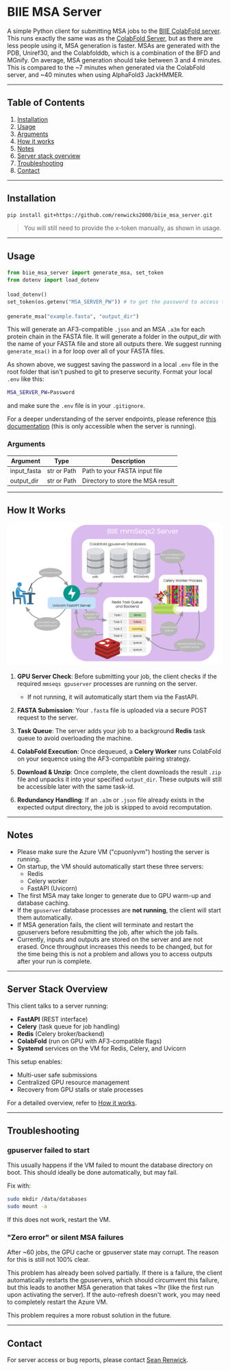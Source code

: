 # BIIE MSA Server

A simple Python client for submitting MSA jobs to the [BIIE ColabFold server](https://github.com/renwicks2000/mmseqs_server/tree/master). This runs exactly the same was as the [ColabFold Server](https://github.com/sokrypton/ColabFold), but as there are less people using it, MSA generation is faster. MSAs are generated with the PDB, Uniref30, and the Colabfolddb, which is a combination of the BFD and MGnify. On average, MSA generation should take between 3 and 4 minutes. This is compared to the ~7 minutes when generated via the ColabFold server, and ~40 minutes when using AlphaFold3 JackHMMER.

---
## Table of Contents
1. [Installation](#installation)
2. [Usage](#usage)
3. [Arguments](#arguments)
4. [How it works](#how-it-works)
5. [Notes](#notes)
6. [Server stack overview](#server-stack-overview)
7. [Troubleshooting](#troubleshooting)
8. [Contact](#contact)


---

## Installation

```bash
pip install git+https://github.com/renwicks2000/biie_msa_server.git
```

> You will still need to provide the x-token manually, as shown in usage.

---

## Usage

```python
from biie_msa_server import generate_msa, set_token
from dotenv import load_dotenv

load_dotenv()
set_token(os.getenv("MSA_SERVER_PW")) # to get the password to access the server, please contact sean.renwick@immune.engineering

generate_msa("example.fasta", "output_dir")
```

This will generate an AF3-compatible `.json` and an MSA `.a3m` for each protein chain in the FASTA file. It will generate a folder in the output_dir with the name of your FASTA file and store all outputs there. We suggest running `generate_msa()` in a for loop over all of your FASTA files. 

As shown above, we suggest saving the password in a local `.env` file in the root folder that isn't pushed to git to preserve security. Format your local `.env` like this:

```bash
MSA_SERVER_PW=Password
```
and make sure the `.env` file is in your `.gitignore`.

For a deeper understanding of the server endpoints, please reference [this documentation](http://172.184.108.178:8000/docs#/) (this is only accessible when the server is running).

### Arguments

| Argument      | Type        | Description                           |
|---------------|-------------|---------------------------------------|
| input_fasta   | str or Path | Path to your FASTA input file         |
| output_dir    | str or Path | Directory to store the MSA result     |

---

## How It Works

![Alt text](./architecture_diagram.png)

1. **GPU Server Check**: Before submitting your job, the client checks if the required `mmseqs gpuserver` processes are running on the server.
   - If not running, it will automatically start them via the FastAPI.

2. **FASTA Submission**: Your `.fasta` file is uploaded via a secure POST request to the server.

3. **Task Queue**: The server adds your job to a background **Redis** task queue to avoid overloading the machine.

4. **ColabFold Execution**: Once dequeued, a **Celery Worker** runs ColabFold on your sequence using the AF3-compatible pairing strategy.

5. **Download & Unzip**: Once complete, the client downloads the result `.zip` file and unpacks it into your specified `output_dir`. These outputs will still be accessible later with the same task-id.

6. **Redundancy Handling**: If an `.a3m` or `.json` file already exists in the expected output directory, the job is skipped to avoid recomputation.


---

## Notes

- Please make sure the Azure VM ("cpuonlyvm") hosting the server is running.
- On startup, the VM should automatically start these three servers:
  - Redis
  - Celery worker
  - FastAPI (Uvicorn)
- The first MSA may take longer to generate due to GPU warm-up and database caching.
- If the `gpuserver` database processes are **not running**, the client will start them automatically.
- If MSA generation fails, the client will terminate and restart the gpuservers before resubmitting the job, after which the job fails. 
- Currently, inputs and outputs are stored on the server and are not erased. Once throughput increases this needs to be changed, but for the time being this is not a problem and allows you to access outputs after your run is complete.

---

## Server Stack Overview

This client talks to a server running:

- **FastAPI** (REST interface)
- **Celery** (task queue for job handling)
- **Redis** (Celery broker/backend)
- **ColabFold** (run on GPU with AF3-compatible flags)
- **Systemd** services on the VM for Redis, Celery, and Uvicorn

This setup enables:

- Multi-user safe submissions
- Centralized GPU resource management
- Recovery from GPU stalls or stale processes

For a detailed overview, refer to [How it works](#how-it-works).

---

## Troubleshooting

### gpuserver failed to start

This usually happens if the VM failed to mount the database directory on boot. This should ideally be done automatically, but may fail.

Fix with:

```bash
sudo mkdir /data/databases
sudo mount -a
```

If this does not work, restart the VM.

### "Zero error" or silent MSA failures

After ~60 jobs, the GPU cache or gpuserver state may corrupt. The reason for this is still not 100% clear.

This problem has already been solved partially. If there is a failure, the client automatically restarts the gpuservers, which should circumvent this failure, but this leads to another MSA generation that takes ~1hr (like the first run upon activating the server). If the auto-refresh doesn't work, you may need to completely restart the Azure VM.

This problem requires a more robust solution in the future.

---

## Contact
For server access or bug reports, please contact [Sean Renwick](mailto:sean.renwick@immune.engineeering).
